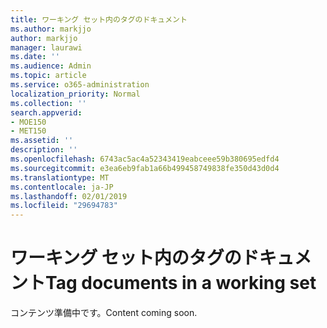 ```yaml
---
title: ワーキング セット内のタグのドキュメント
ms.author: markjjo
author: markjjo
manager: laurawi
ms.date: ''
ms.audience: Admin
ms.topic: article
ms.service: o365-administration
localization_priority: Normal
ms.collection: ''
search.appverid:
- MOE150
- MET150
ms.assetid: ''
description: ''
ms.openlocfilehash: 6743ac5ac4a52343419eabceee59b380695edfd4
ms.sourcegitcommit: e3ea6eb9fab1a66b499458749838fe350d43d0d4
ms.translationtype: MT
ms.contentlocale: ja-JP
ms.lasthandoff: 02/01/2019
ms.locfileid: "29694783"
---
```

# <a name="tag-documents-in-a-working-set"></a><span data-ttu-id="c969b-102">ワーキング セット内のタグのドキュメント</span><span class="sxs-lookup"><span data-stu-id="c969b-102">Tag documents in a working set</span></span>

<span data-ttu-id="c969b-103">コンテンツ準備中です。</span><span class="sxs-lookup"><span data-stu-id="c969b-103">Content coming soon.</span></span>